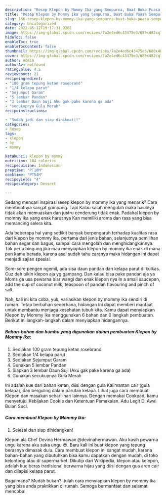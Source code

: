 ```yaml
---
description: "Resep Klepon by Mommy Ika yang Sempurna, Buat Buka Puasa Sempurna"
title: "Resep Klepon by Mommy Ika yang Sempurna, Buat Buka Puasa Sempurna"
slug: 166-resep-klepon-by-mommy-ika-yang-sempurna-buat-buka-puasa-sempurna
category: Uncategorized
date: 2022-05-12T19:17:31.928Z
image: https://img-global.cpcdn.com/recipes/7a2e4ed6c43475e3/680x482cq70/klepon-by-mommy-ika-foto-resep-utama.jpg
hideToc: false
enableToc: true
enableTocContent: false
thumbnail: https://img-global.cpcdn.com/recipes/7a2e4ed6c43475e3/680x482cq70/klepon-by-mommy-ika-foto-resep-utama.jpg
cover: https://img-global.cpcdn.com/recipes/7a2e4ed6c43475e3/680x482cq70/klepon-by-mommy-ika-foto-resep-utama.jpg
author: Admin
authorAv: notfound
ratingvalue: 4.5
reviewcount: 21
recipeingredient:
- "100 gram tepung ketan rosebrand"
- "1/4 kelapa parut"
- "Sejumput Garam"
- "5 lembar Pandan"
- "3 lembar Daun Suji Aku gak pake karena ga ada"
- "secukupnya Gula Merah"
recipeinstructions:

- "Sudah jadi dan siap dinikmati!"
categories:
- Resep
tags:
- klepon
- by
- mommy

katakunci: klepon by mommy 
nutrition: 104 calories
recipecuisine: Indonesian
preptime: "PT18M"
cooktime: "PT54M"
recipeyield: "4"
recipecategory: Dessert

---
```



Sedang mencari inspirasi resep klepon by mommy ika yang menarik? Cara membuatnya sangat gampang. Tapi Kalau salah mengolah maka hasilnya tidak akan memuaskan dan justru cenderung tidak enak. Padahal klepon by mommy ika yang enak harusnya Kan memiliki aroma dan rasa yang bisa memancing selera kita.


Ada beberapa hal yang sedikit banyak berpengaruh terhadap kualitas rasa dari klepon by mommy ika, pertama dari jenis bahan, selanjutnya pemilihan bahan segar dan bagus, sampai cara mengolah dan menghidangkannya. Tak perlu bingung jika mau menyiapkan klepon by mommy ika enak di mana pun kamu berada, karena asal sudah tahu caranya maka hidangan ini dapat menjadi sajian spesial.

Sore-sore pengen ngemil, ada sisa daun pandan dan kelapa parut di kulkas. Cuz deh bikin klepon aja yg gampang. Dan kalau bisa pake pandan aja ya Moms ga usa pewarna biar wangi dan enak klepon nya In a small saucepan, add the cup of coconut milk, teaspoon of pandan flavouring and pinch of salt.


Nah, kali ini kita coba, yuk, variasikan klepon by mommy ika sendiri di rumah. Tetap berbahan sederhana, hidangan ini dapat memberi manfaat untuk membantu menjaga kesehatan tubuh kita. Kamu dapat menyiapkan Klepon by Mommy Ika menggunakan 6 bahan dan 0 langkah pembuatan. Berikut ini langkah-langkah dalam menyiapkan hidangannya.

<!--inarticleads1-->

##### Bahan-bahan dan bumbu yang digunakan dalam pembuatan Klepon by Mommy Ika:

1. Sediakan 100 gram tepung ketan rosebrand
1. Sediakan 1/4 kelapa parut
1. Sediakan Sejumput Garam
1. Gunakan 5 lembar Pandan
1. Siapkan 3 lembar Daun Suji (Aku gak pake karena ga ada)
1. Gunakan secukupnya Gula Merah


Ini adalah kue dari bahan ketan, diisi dengan gula Kalimantan cair (gula kelapa), dan berguling dalam parutan kelapa. Lihat juga cara membuat Klepon dan masakan sehari-hari lainnya. Dengan memakai Cookpad, kamu menyetujui Kebijakan Cookie dan Ketentuan Pemakaian. Adu Legit Di Awal Bulan Suci. 

<!--inarticleads2-->

##### Cara membuat Klepon by Mommy Ika:


1. Selesai dan siap dihidangkan!

Klepon ala Chef Devina Hermawan @devinahermawan. Aku kasih pewarna ungu karena aku suka ungu 😍. Baru kali ini buat klepon yang tepung berasnya dimasak dulu. Cara membuat klepon ini sangat mudah, karena bahan-bahan yang dibutuhkan bisa kamu dapatkan dengan mudah, di toko kelontong atau di supermarket. Dikutip dari Wikipedia, klepon atau kelepon, adalah kue beras tradisional berwarna hijau yang diisi dengan gua aren cair dan dilapisi kelapa parut. 

Bagaimana? Mudah bukan? Itulah cara menyiapkan klepon by mommy ika yang bisa anda praktikkan di rumah. Semoga bermanfaat dan selamat mencoba!
